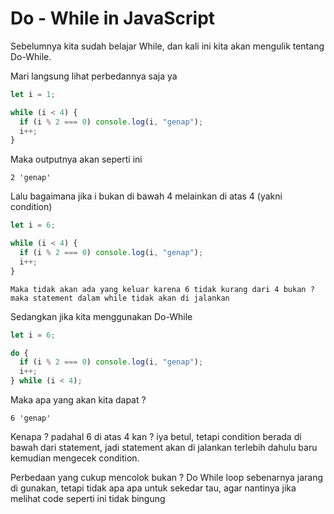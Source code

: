 # Do - While in JavaScript

Sebelumnya kita sudah belajar While, dan kali ini kita akan mengulik tentang Do-While.

Mari langsung lihat perbedannya saja ya

```javascript
let i = 1;

while (i < 4) {
  if (i % 2 === 0) console.log(i, "genap");
  i++;
}
```

Maka outputnya akan seperti ini

```
2 'genap'
```

Lalu bagaimana jika i bukan di bawah 4 melainkan di atas 4 (yakni condition)

```javascript
let i = 6;

while (i < 4) {
  if (i % 2 === 0) console.log(i, "genap");
  i++;
}
```

```
Maka tidak akan ada yang keluar karena 6 tidak kurang dari 4 bukan ? maka statement dalam while tidak akan di jalankan
```

Sedangkan jika kita menggunakan Do-While

```javascript
let i = 6;

do {
  if (i % 2 === 0) console.log(i, "genap");
  i++;
} while (i < 4);
```

Maka apa yang akan kita dapat ?

```
6 'genap'
```

Kenapa ? padahal 6 di atas 4 kan ? iya betul, tetapi condition berada di bawah dari statement, jadi statement akan di jalankan terlebih dahulu baru kemudian mengecek condition.

Perbedaan yang cukup mencolok bukan ? Do While loop sebenarnya jarang di gunakan, tetapi tidak apa apa untuk sekedar tau, agar nantinya jika melihat code seperti ini tidak bingung
